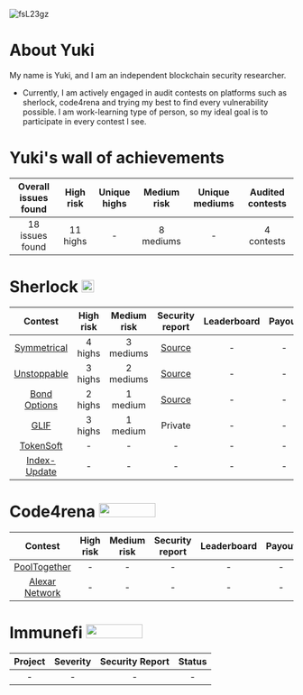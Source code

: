 ![fsL23gz](https://github.com/SilentYuki/Portfolio/assets/135425690/96bea6d5-7c18-41f0-8d8a-cbcaaad3b266)

# About Yuki

My name is Yuki, and I am an independent blockchain security researcher.

- Currently, I am actively engaged in audit contests on platforms such as sherlock, code4rena and trying my best to find every vulnerability possible. l am work-learning type of person, so my ideal goal is to participate in every contest l see. 

# Yuki's wall of achievements

| Overall issues found | High risk | Unique highs | Medium risk | Unique mediums | Audited contests |
|:--:|:--:|:--:|:--:|:--:|:--:|
| 18 issues found | 11 highs | - | 8 mediums | - | 4 contests |

# Sherlock  <img src="https://audits.sherlock.xyz/_next/static/media/sherlock_logo.dc2b3290.svg" width=22 height=22>
| Contest | High risk | Medium risk | Security report | Leaderboard | Payout | Language |
|:--:|:--:|:--:|:--:|:--:|:--:|:--:|
| [Symmetrical](https://audits.sherlock.xyz/contests/85)| 4 highs | 3 mediums | [Source](https://github.com/SilentYuki/Portfolio/blob/main/Security%20Reports/sherlock/symmetrical.md) | - | - | Solidity |
| [Unstoppable](https://audits.sherlock.xyz/contests/95) | 3 highs | 2 mediums | [Source](https://github.com/SilentYuki/Portfolio/blob/main/Security%20Reports/sherlock/unstoppable.md) | - | - | Vyper |
| [Bond Options](https://audits.sherlock.xyz/contests/99) | 2 highs | 1 medium | [Source](https://github.com/SilentYuki/Portfolio/blob/main/Security%20Reports/sherlock/BondOptions.md) | - | - | Solidity |
| [GLIF](https://audits.sherlock.xyz/contests/90) | 3 highs | 1 medium | Private | - | - | Solidity |
| [TokenSoft](https://audits.sherlock.xyz/contests/100) | - | - | - | - | - | Solidity |
| [Index-Update](https://audits.sherlock.xyz/contests/91) | - | - | - | - | - | Solidity |

# Code4rena <img src="https://code4rena.com/logos/c4-logo.svg" width=100 height=25>
| Contest | High risk | Medium risk | Security report | Leaderboard | Payout | Language |
|:--:|:--:|:--:|:--:|:--:|:--:|:--:|
| [PoolTogether](https://code4rena.com/contests/2023-07-pooltogether#top) | - | - | - | - | - | Solidity |
| [Alexar Network](https://code4rena.com/contests/2023-07-axelar-network#top) | - | - | - | - | - | Solidity |

# Immunefi <img src="https://immunefi.com/images/logo-white.svg" width=100 height=25>
| Project | Severity | Security Report | Status |
|:--:|:--:|:--:|:--:|
| - | - | - | - |
